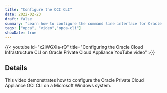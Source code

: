 ```yaml
---
title: "Configure the OCI CLI"
date: 2022-02-23
draft: false
summary: "Learn how to configure the command line interface for Oracle Private Cloud Applicance."
tags: ["opca", "video","opca-cli"]
showDate: true
---
```


{{< youtube id="x2iWGXIa-rQ" title="Configuring the Oracle Cloud Infrastructure CLI on Oracle Private Cloud Appliance YouTube video" >}}

## Details

This video demonstrates how to configure the Oracle Private Cloud Appliance OCI CLI on a Microsoft Windows system.
